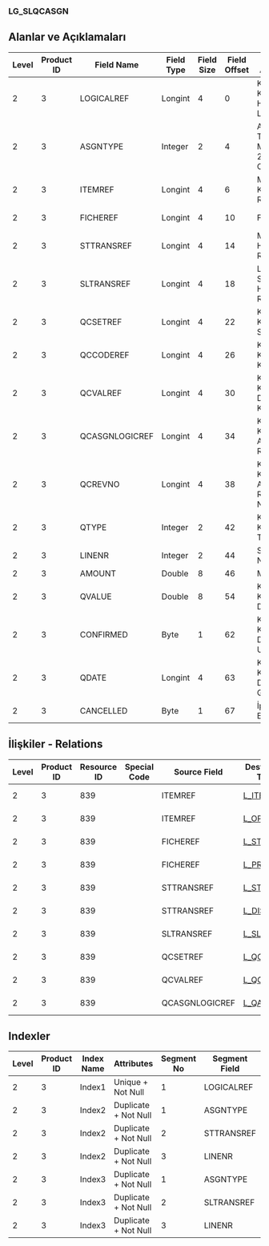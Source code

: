 ### LG_SLQCASGN

## Alanlar ve Açıklamaları

**Level**|**Product ID**|**Field Name**|**Field Type**|**Field Size**|**Field Offset**|**Türkçe Açıklama**|**Expression**
-----|-----|-----|-----|-----|-----|-----|-----
2|3|LOGICALREF|Longint|4|0|Kalite Kontrol Hareketi Log. Ref.|Inspection Transaction Logical Reference
2|3|ASGNTYPE|Integer|2|4|Atama Türü ; 0 Malzeme; 2 Operasyon|Assignment Type ;0 Operation;1 Material
2|3|ITEMREF|Longint|4|6|Malzeme Kartı Referansı|Item Card Reference
2|3|FICHEREF|Longint|4|10|Fiş ref.|Voucher Reference
2|3|STTRANSREF|Longint|4|14|Malzeme Hareketi Ref.|Item Transaction Reference
2|3|SLTRANSREF|Longint|4|18|Lot / Seri / Stok Yeri Hareket Ref.|Lot / Serial / Location Transaction Reference
2|3|QCSETREF|Longint|4|22|Kalite Kontrol Seti Ref.|Inspection Set Reference
2|3|QCCODEREF|Longint|4|26|Kalite Kontrol Kodu|Inspection Code
2|3|QCVALREF|Longint|4|30|Kalite Kontrol Değeri Kodu|Inspection Value Code
2|3|QCASGNLOGICREF|Longint|4|34|Kalite Kontrol Ataması Ref.|Inspection Assignment Reference
2|3|QCREVNO|Longint|4|38|Kalite Kontrol Ataması Revizyon Numarası|Inspection Assignment Revision Number
2|3|QTYPE|Integer|2|42|Kalite Kontrol Tipi|Inspection Type
2|3|LINENR|Integer|2|44|Satır Numarası|Line Number
2|3|AMOUNT|Double|8|46|Miktar|Quantity
2|3|QVALUE|Double|8|54|Kalite Kontrol Değeri|Inspection Value
2|3|CONFIRMED|Byte|1|62|Kalite Kontrol Değeri Uygunluğu|Inspection Value Suitable
2|3|QDATE|Longint|4|63|Kalite Kontrol Değeri Giriş Tarihi|Inspection Value Entering Date
2|3|CANCELLED|Byte|1|67|İptal Edilmiş|Cancelled

## İlişkiler - Relations

**Level**|**Product ID**|**Resource ID**|**Special Code**|**Source Field**|**Destination Table**|**Destination Field**|**Relation Type**|**Extra Condition**
-----|-----|-----|-----|-----|-----|-----|-----|-----
2|3|839||ITEMREF|[L_ITEMS](../LG_ITEMS "L_ITEMS")|LOGICALREF|one-to-one|ASGNTYPE=1
2|3|839||ITEMREF|[L_OPERTION](../LG_OPERTION "L_OPERTION")|LOGICALREF|one-to-one|ASGNTYPE=2
2|3|839||FICHEREF|[L_STFICHE](../LG_STFICHE "L_STFICHE")|LOGICALREF|one-to-one|ASGNTYPE=1
2|3|839||FICHEREF|[L_PRODORD](../LG_PRODORD "L_PRODORD")|LOGICALREF|one-to-one|ASGNTYPE=2
2|3|839||STTRANSREF|[L_STLINE](../LG_STLINE "L_STLINE")|LOGICALREF|one-to-one|ASGNTYPE=1
2|3|839||STTRANSREF|[L_DISPLINE](../LG_DISPLINE "L_DISPLINE")|LOGICALREF|one-to-one|ASGNTYPE=2
2|3|839||SLTRANSREF|[L_SLTRANS](../LG_SLTRANS "L_SLTRANS")|LOGICALREF|one-to-one|
2|3|839||QCSETREF|[L_QCSET](../LG_QCSET "L_QCSET")|LOGICALREF|one-to-one|
2|3|839||QCVALREF|[L_QCLVAL](../LG_QCLVAL "L_QCLVAL")|LOGICALREF|one-to-one|
2|3|839||QCASGNLOGICREF|[L_QASGN](../LG_QASGN "L_QASGN")|LOGICALREF|one-to-one|

## Indexler

**Level**|**Product ID**|**Index Name**|**Attributes**|**Segment No**|**Segment Field**|**Sense**
-----|-----|-----|-----|-----|-----|-----
2|3|Index1|Unique + Not Null|1|LOGICALREF|Ascending
2|3|Index2|Duplicate + Not Null|1|ASGNTYPE|Ascending
2|3|Index2|Duplicate + Not Null|2|STTRANSREF|Ascending
2|3|Index2|Duplicate + Not Null|3|LINENR|Ascending
2|3|Index3|Duplicate + Not Null|1|ASGNTYPE|Ascending
2|3|Index3|Duplicate + Not Null|2|SLTRANSREF|Ascending
2|3|Index3|Duplicate + Not Null|3|LINENR|Ascending
